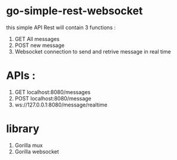 # go-simple-rest-websocket
this simple API Rest will contain 3 functions :
1. GET All messages
2. POST new message
3. Websocket connection to send and retrive message in real time

# APIs :
1. GET localhost:8080/messages
2. POST localhost:8080/message
3. ws://127.0.0.1:8080/message/realtime

# library
1. Gorilla mux
2. Gorilla websocket

